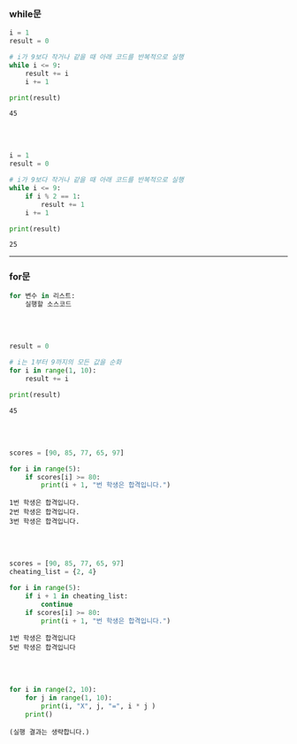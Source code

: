 ### while문
```python
i = 1
result = 0

# i가 9보다 작거나 같을 때 아래 코드를 반복적으로 실행
while i <= 9:
    result += i
    i += 1

print(result)
```
```
45
```
<br/><br/>

```python
i = 1
result = 0

# i가 9보다 작거나 같을 때 아래 코드를 반복적으로 실행
while i <= 9:
    if i % 2 == 1:
        result += 1
    i += 1

print(result)
```
```
25
```
---
### for문
```python
for 변수 in 리스트:
    실행할 소스코드
```
<br/></br>

```python
result = 0

# i는 1부터 9까지의 모든 값을 순화
for i in range(1, 10):
    result += i

print(result)
```
```
45
```
<br/></br>

```python
scores = [90, 85, 77, 65, 97]

for i in range(5):
    if scores[i] >= 80:
        print(i + 1, "번 학생은 합격입니다.")
```
```
1번 학생은 합격입니다.
2번 학생은 합격입니다.
3번 학생은 합격입니다.
```
<br/></br>

```python
scores = [90, 85, 77, 65, 97]
cheating_list = {2, 4}

for i in range(5):
    if i + 1 in cheating_list:
        continue
    if scores[i] >= 80:
        print(i + 1, "번 학생은 합격입니다.")
```
```
1번 학생은 합격입니다
5번 학생은 합격입니다
```

<br/></br>

```python
for i in range(2, 10):
    for j in range(1, 10):
        print(i, "X", j, "=", i * j )
    print()
```
```
(실행 결과는 생략합니다.)
```
